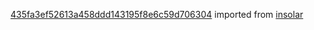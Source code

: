 [435fa3ef52613a458ddd143195f8e6c59d706304](https://github.com/insolar/insolar/commit/435fa3ef52613a458ddd143195f8e6c59d706304) imported from [insolar](https://github.com/insolar/insolar)
